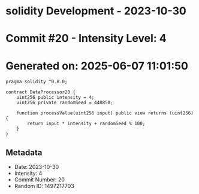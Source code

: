 ﻿# solidity Development - 2023-10-30
# Commit #20 - Intensity Level: 4
# Generated on: 2025-06-07 11:01:50
```solidity
pragma solidity ^0.8.0;

contract DataProcessor20 {
    uint256 public intensity = 4;
    uint256 private randomSeed = 448850;

    function processValue(uint256 input) public view returns (uint256) {
        return input * intensity + randomSeed % 100;
    }
}
```
## Metadata
- Date: 2023-10-30
- Intensity: 4
- Commit Number: 20
- Random ID: 1497217703
